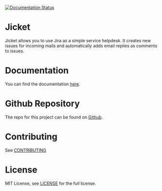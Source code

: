 [![Documentation Status](https://readthedocs.org/projects/jicket/badge/?version=stable)](https://jicket.readthedocs.io/en/latest/?badge=stable)

# Jicket

Jicket allows you to use Jira as a simple service helpdesk.
It creates new issues for incoming mails and automatically adds email replies as comments to issues.

# Documentation
You can find the documentation [here](https://jicket.readthedocs.io/en/latest/).

# Github Repository
The repo for this project can be found on [Github](https://github.com/kwp-communications/jicket).

# Contributing
See [CONTRIBUTING](CONTRIBUTING.md)

# License
MIT License, see [LICENSE](LICENSE) for the full license.